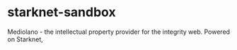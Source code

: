 # starknet-sandbox
Mediolano - the intellectual property provider for the integrity web. Powered on Starknet,
